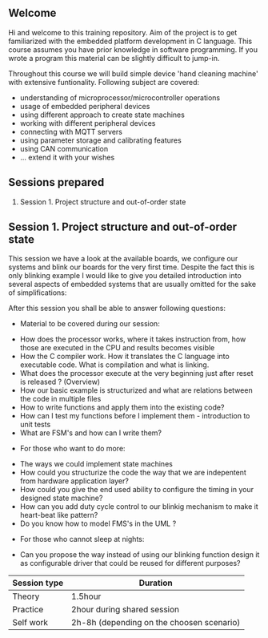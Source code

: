 ## Welcome

Hi and welcome to this training repository. Aim of the project is to get familiarized with the embedded platform development in C language. This course assumes you have prior knowledge in software programming. If you wrote a program this material can be slightly difficult to jump-in. 

Throughout this course we will build simple device 'hand cleaning machine' with extensive funtionality. Following subject are covered:

 - understanding of microprocessor/microcontroller operations
 - usage of embedded peripheral devices 
 - using different approach to create state machines
 - working with different peripheral devices
 - connecting with MQTT servers
 - using parameter storage and calibrating features
 - using CAN communication 
 - ... extend it with your wishes

## Sessions prepared


1. Session 1. Project structure and out-of-order state

## Session 1. Project structure and out-of-order state

This session we have a look at the available boards, we configure our systems and blink our boards for the very first time. Despite the fact this is only blinking example I would like to give you detailed introduction into several aspects of embedded systems that are usually omitted for the sake of simplifications:

After this session you shall be able to answer following questions: 
 
 + Material to be covered during our session:

 - How does the processor works, where it takes instruction from, how those are executed in the CPU and results becomes visible
 - How the C compiler work. How it translates the C language into executable code. What is compilation and what is linking.
 - What does the processor execute at the very beginning just after reset is released ? (Overview)
 - How our basic example is structurized and what are relations between the code in multiple files
 - How to write functions and apply them into the existing code?
 - How can I test my functions before I implement them - introduction to unit tests
 - What are FSM's and how can I write them?

 + For those who want to do more:
 - The ways we could implement state machines 
 - How could you structurize the code the way that we are indepentent from hardware application layer?
 - How could you give the end used ability to configure the timing in your designed state machine?
 - How can you add duty cycle control to our blinkig mechanism to make it heart-beat like pattern?
 - Do you know how to model FMS's in the UML ?

 + For those who cannot sleep at nights:
 - Can you propose the way instead of using our blinking function design it as configurable driver that could be reused for different purposes?

| Session type | Duration |
| ------ | ------ |
| Theory | 1.5hour |
| Practice | 2hour during shared session |
| Self work | 2h-8h (depending on the choosen scenario) |
